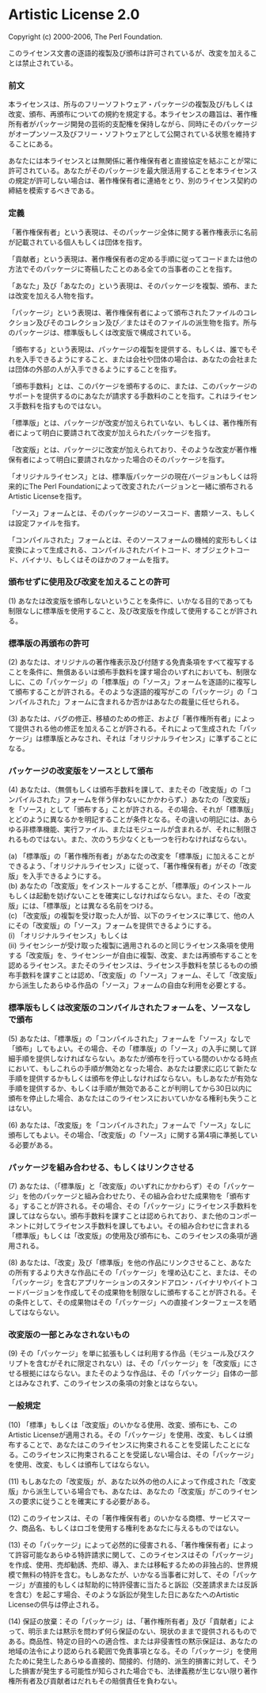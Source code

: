 Artistic License 2.0
====================

Copyright (c) 2000-2006, The Perl Foundation.

このライセンス文書の逐語的複製及び頒布は許可されているが、改変を加えることは禁止されている。

### 前文

本ライセンスは、所与のフリーソフトウェア・パッケージの複製及び/もしくは改変、頒布、再頒布についての規約を規定する。本ライセンスの趣旨は、著作権所有者がパッケージ開発の芸術的支配権を保持しながら、同時にそのパッケージがオープンソース及びフリー・ソフトウェアとして公開されている状態を維持することにある。

あなたには本ライセンスとは無関係に著作権保有者と直接協定を結ぶことが常に許可されている。あなたがそのパッケージを最大限活用することを本ライセンスの規定が許可しない場合は、著作権保有者に連絡をとり、別のライセンス契約の締結を模索するべきである。

### 定義

「著作権保有者」という表現は、そのパッケージ全体に関する著作権表示に名前が記載されている個人もしくは団体を指す。

「貢献者」という表現は、著作権保有者の定める手順に従ってコードまたは他の方法でそのパッケージに寄稿したことのある全ての当事者のことを指す。

「あなた」及び「あなたの」という表現は、そのパッケージを複製、頒布、または改変を加える人物を指す。

「パッケージ」という表現は、著作権保有者によって頒布されたファイルのコレクション及びそのコレクション及び／またはそのファイルの派生物を指す。所与のパッケージは、標準版もしくは改変版で構成されている。

「頒布する」という表現は、パッケージの複製を提供する、もしくは、誰でもそれを入手できるようにすること、または会社や団体の場合は、あなたの会社または団体の外部の人が入手できるようにすることを指す。

「頒布手数料」とは、このパケージを頒布するのに、または、このパッケージのサポートを提供するのにあなたが請求する手数料のことを指す。これはライセンス手数料を指すものではない。

「標準版」とは、パッケージが改変が加えられていない、もしくは、著作権所有者によって明白に要請されて改変が加えられたパッケージを指す。

「改変版」とは、パッケージに改変が加えられており、そのような改変が著作権保有者によって明白に要請されなかった場合のそのパッケージを指す。

「オリジナルライセンス」とは、標準版パッケージの現在バージョンもしくは将来的にThe
Perl Foundationによって改変されたバージョンと一緒に頒布されるArtistic
Licenseを指す。

「ソース」フォームとは、そのパッケージのソースコード、書類ソース、もしくは設定ファイルを指す。

「コンパイルされた」フォームとは、そのソースフォームの機械的変形もしくは変換によって生成される、コンパイルされたバイトコード、オブジェクトコード、バイナリ、もしくはそのほかのフォームを指す。

### 頒布せずに使用及び改変を加えることの許可

(1)
あなたは改変版を頒布しないということを条件に、いかなる目的であっても制限なしに標準版を使用すること、及び改変版を作成して使用することが許される。

### 標準版の再頒布の許可

(2)
あなたは、オリジナルの著作権表示及び付随する免責条項をすべて複写することを条件に、無償あるいは頒布手数料を課す場合のいずれにおいても、制限なしに、この「パッケージ」の「標準版」の「ソース」フォームを逐語的に複写して頒布することが許される。そのような逐語的複写がこの「パッケージ」の「コンパイルされた」フォームに含まれるか否かはあなたの裁量に任せられる。

(3)
あなたは、バグの修正、移植のための修正、および「著作権所有者」によって提供される他の修正を加えることが許される。それによって生成された「パッケージ」は標準版とみなされ、それは「オリジナルライセンス」に準ずることになる。

### パッケージの改変版をソースとして頒布

(4)
あなたは、（無償もしくは頒布手数料を課して、またその「改変版」の「コンパイルされた」フォームを伴う伴わないにかかわらず、）あなたの「改変版」を「ソース」として「頒布する」ことが許される。その場合、それが「標準版」とどのように異なるかを明記することが条件となる。その違いの明記には、あらゆる非標準機能、実行ファイル、またはモジュールが含まれるが、それに制限されるものではない。また、次のうち少なくとも一つを行わなければならない。

(a)
「標準版」の「著作権所有者」があなたの改変を「標準版」に加えることができるよう、「オリジナルライセンス」に従って、「著作権保有者」がその「改変版」を入手できるようにする。\
(b)
あなたの「改変版」をインストールすることが、「標準版」のインストールもしくは起動を妨げないことを確実にしなければならない。また、その「改変版」には、「標準版」とは異なる名前をつける。\
(c)
「改変版」の複製を受け取った人が皆、以下のライセンスに準じて、他の人にその「改変版」の「ソース」フォームを提供できるようにする。\
(i) 「オリジナルライセンス」もしくは\
(ii)
ライセンシーが受け取った複製に適用されるのと同じライセンス条項を使用する「改変版」を、ライセンシーが自由に複製、改変、または再頒布することを認めるライセンス。またそのライセンスは、ライセンス手数料を禁じるものの頒布手数料を課すことは認め、「改変版」の「ソース」フォーム、そして「改変版」から派生したあらゆる作品の「ソース」フォームの自由な利用を必要とする。

### 標準版もしくは改変版のコンパイルされたフォームを、ソースなしで頒布

(5)
あなたは、「標準版」の「コンパイルされた」フォームを「ソース」なしで「頒布」してもよい。その場合、その「標準版」の「ソース」の入手に関して詳細手順を提供しなければならない。あなたが頒布を行っている間のいかなる時点において、もしこれらの手順が無効となった場合、あなたは要求に応じて新たな手順を提供するかもしくは頒布を停止しなければならない。もしあなたが有効な手順を提供するか、もしくは手順が無効であることが判明してから30日以内に頒布を停止した場合、あなたはこのライセンスにおいていかなる権利も失うことはない。

(6)
あなたは、「改変版」を「コンパイルされた」フォームで「ソース」なしに頒布してもよい。その場合、「改変版」の「ソース」に関する第4項に準拠している必要がある。

### パッケージを組み合わせる、もしくはリンクさせる

(7)
あなたは、（「標準版」と「改変版」のいずれにかかわらず）その「パッケージ」を他のパッケージと組み合わせたり、その組み合わせた成果物を「頒布する」することが許される。その場合、その「パッケージ」にライセンス手数料を課してはならない。頒布手数料を課すことは認められており、また他のコンポーネントに対してライセンス手数料を課してもよい。その組み合わせに含まれる「標準版」もしくは「改変版」の使用及び頒布にも、このライセンスの条項が適用される。

(8)
あなたは、「改変」及び「標準版」を他の作品にリンクさせること、あなたの所有するより大きな作品にその「パッケージ」を埋め込むこと、または、その「パッケージ」を含むアプリケーションのスタンドアロン・バイナリやバイトコードバージョンを作成してその成果物を制限なしに頒布することが許される。その条件として、その成果物はその「パッケージ」への直接インターフェースを晒してはならない。

### 改変版の一部とみなされないもの

(9)
その「パッケージ」を単に拡張もしくは利用する作品（モジュール及びスクリプトを含むがそれに限定されない）は、その「パッケージ」を「改変版」にさせる根拠にはならない。またそのような作品は、その「パッケージ」自体の一部とはみなされず、このライセンスの条項の対象とはならない。

### 一般規定

(10)
「標準」もしくは「改変版」のいかなる使用、改変、頒布にも、このArtistic
Licenseが適用される。その「パッケージ」を使用、改変、もしくは頒布することで、あなたはこのライセンスに拘束されることを受諾したことになる。このライセンスに拘束されることを受諾しない場合は、その「パッケージ」を使用、改変、もしくは頒布してはならない。

(11)
もしあなたの「改変版」が、あなた以外の他の人によって作成された「改変版」から派生している場合でも、あなたは、あなたの「改変版」がこのライセンスの要求に従うことを確実にする必要がある。

(12)
このライセンスは、その「著作権保有者」のいかなる商標、サービスマーク、商品名、もしくはロゴを使用する権利をあなたに与えるものではない。

(13)
その「パッケージ」によって必然的に侵害される、「著作権保有者」によって許容可能なあらゆる特許請求に関して、このライセンスはその「パッケージ」を作成、使用、売却勧誘、売却、導入、または移転するための非独占的、世界規模で無料の特許を含む。もしあなたが、いかなる当事者に対して、その「パッケージ」が直接的もしくは幇助的に特許侵害に当たると訴訟（交差請求または反訴を含む）を起こす場合、そのような訴訟が発生した日にあなたへのArtistic
Licenseの供与は停止される。

(14)
保証の放棄：その「パッケージ」は、「著作権所有者」及び「貢献者」によって、明示または黙示を問わず何ら保証のない、現状のままで提供されるものである。商品性、特定の目的への適合性、または非侵害性の黙示保証は、あなたの地域の法令により認められる範囲で免責事項となる。その「パッケージ」を使用たために発生したあらゆる直接的、間接的、付随的、派生的損害に対して、そうした損害が発生する可能性が知らされた場合でも、法律義務が生じない限り著作権所有者及び貢献者はだれもその賠償責任を負わない。
